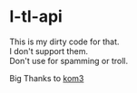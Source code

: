 # l-tl-api
This is my dirty code for that.  
I don't support them.  
Don't use for spamming or troll.

Big Thanks to [kom3](https://github.com/kom3/lineTimeline)

